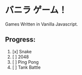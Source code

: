 # バニラ ゲーム！
Games Written in Vanilla Javascript.

## Progress:
1. [x] Snake
2. [ ] 2048
3. [ ] Ping Pong
4. [ ] Tank Battle
